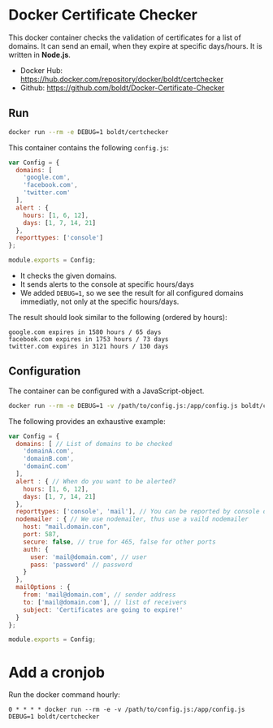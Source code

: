# Docker Certificate Checker

This docker container checks the validation of certificates for a list of domains.
It can send an email, when they expire at specific days/hours.
It is written in **Node.js**.

* Docker Hub: https://hub.docker.com/repository/docker/boldt/certchecker
* Github: https://github.com/boldt/Docker-Certificate-Checker

## Run

```bash
docker run --rm -e DEBUG=1 boldt/certchecker
```

This container contains the following `config.js`:

```js
var Config = {
  domains: [
    'google.com',
    'facebook.com',
    'twitter.com'
  ],
  alert : {
    hours: [1, 6, 12],
    days: [1, 7, 14, 21]
  },
  reporttypes: ['console']
};

module.exports = Config;
```

* It checks the given domains.
* It sends alerts to the console at specific hours/days
* We added `DEBUG=1`, so we see the result for all configured domains immediatly, not only at the specific hours/days.

The result should look similar to the following (ordered by hours):

```
google.com expires in 1580 hours / 65 days
facebook.com expires in 1753 hours / 73 days
twitter.com expires in 3121 hours / 130 days
```

## Configuration

The container can be configured with a JavaScript-object.

```bash
docker run --rm -e DEBUG=1 -v /path/to/config.js:/app/config.js boldt/certchecker
```

The following provides an exhaustive example:

```js
var Config = {
  domains: [ // List of domains to be checked
    'domainA.com',
    'domainB.com',
    'domainC.com'
  ],
  alert : { // When do you want to be alerted?
    hours: [1, 6, 12],
    days: [1, 7, 14, 21]
  },
  reporttypes: ['console', 'mail'], // You can be reported by console or by mail
  nodemailer : { // We use nodemailer, thus use a vaild nodemailer 
    host: "mail.domain.con",
    port: 587,
    secure: false, // true for 465, false for other ports
    auth: {
      user: 'mail@domain.com', // user
      pass: 'password' // password
    }
  },
  mailOptions : {
    from: 'mail@domain.com', // sender address
    to: ['mail@domain.com'], // list of receivers
    subject: 'Certificates are going to expire!'
  }
};

module.exports = Config;
```

# Add a cronjob

Run the docker command hourly:

```
0 * * * * docker run --rm -e -v /path/to/config.js:/app/config.js DEBUG=1 boldt/certchecker
```
